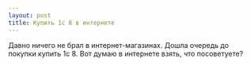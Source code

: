 ```yaml
---
layout: post 
title: Купить 1с 8 в интернете 
--- 
```

Давно ничего не брал в интернет-магазинах. Дошла очередь до покупки купить 1с 8. Вот думаю в интернете взять, что посоветуете?
